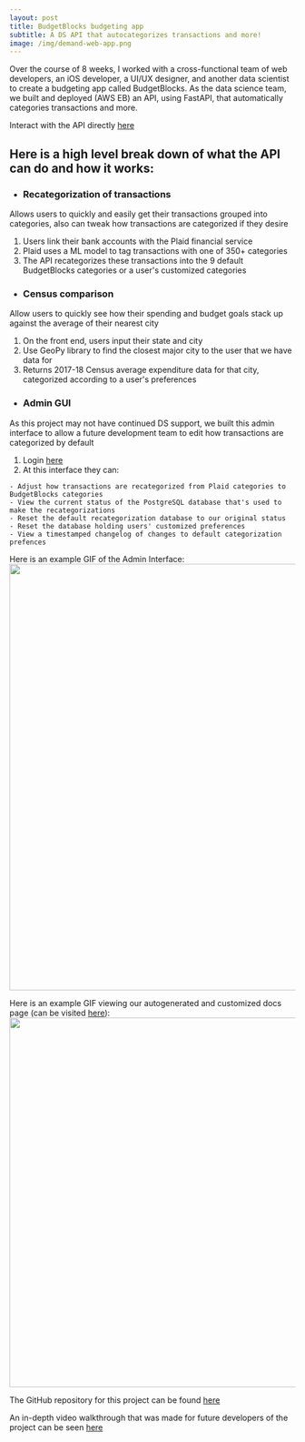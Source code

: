 ```yaml
---
layout: post
title: BudgetBlocks budgeting app
subtitle: A DS API that autocategorizes transactions and more!
image: /img/demand-web-app.png
---
```


Over the course of 8 weeks, I worked with a cross-functional team of web developers, an iOS developer, a UI/UX designer, and another data scientist to create a budgeting app called BudgetBlocks.
As the data science team, we built and deployed (AWS EB) an API, using FastAPI, that automatically categories transactions and more.

Interact with the API directly [here](https://api.budgetblocks.org/docs)

## Here is a high level break down of what the API can do and how it works:
* ### Recategorization of transactions  
Allows users to quickly and easily get their transactions grouped into categories, also can tweak how transactions are categorized if they desire
  1. Users link their bank accounts with the Plaid financial service
  2. Plaid uses a ML model to tag transactions with one of 350+ categories
  3. The API recategorizes these transactions into the 9 default BudgetBlocks categories or a user's customized categories
* ### Census comparison  
Allow users to quickly see how their spending and budget goals stack up against the average of their nearest city
  1. On the front end, users input their state and city
  2. Use GeoPy library to find the closest major city to the user that we have data for
  3. Returns 2017-18 Census average expenditure data for that city, categorized according to a user's preferences
* ### Admin GUI  
As this project may not have continued DS support, we built this admin interface to allow a future development team to edit how transactions are categorized by default
  1. Login [here](https://api.budgetblocks.org/admin)
  2. At this interface they can:
  
    - Adjust how transactions are recategorized from Plaid categories to BudgetBlocks categories  
    - View the current status of the PostgreSQL database that's used to make the recategorizations  
    - Reset the default recategorization database to our original status
    - Reset the database holding users' customized preferences
    - View a timestamped changelog of changes to default categorization prefences  

Here is an example GIF of the Admin Interface:
<img src="https://i.gyazo.com/68dfce0ec1ef3ea7dc1c24fbbf7506ea.gif" width=750>

Here is an example GIF viewing our autogenerated and customized docs page (can be visited [here](https://api.budgetblocks.org/docs)):
<img src="https://i.gyazo.com/aa8527508d52326aceeaff4ed6d819bf.gif" width=650>

The GitHub repository for this project can be found [here](https://github.com/Lambda-School-Labs/budget-blocks-ds)

An in-depth video walkthrough that was made for future developers of the project can be seen [here](https://www.youtube.com/watch?v=cf3lLvb7I3s)
